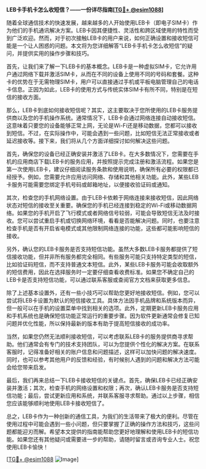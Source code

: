 **LEB卡手机卡怎么收短信？——一份详尽指南[[TG💪+ @esim1088](https://t.me/s/esim1088)]**

随着全球通信技术的快速发展，越来越多的人开始使用LEB卡（即电子SIM卡）作为他们的手机通讯解决方案。LEB卡因其便捷性、灵活性和跨区域使用的特性而受到广泛欢迎。然而，对于初次接触LEB卡的用户来说，如何正确设置和接收短信可能是一个让人困惑的问题。本文将为您详细解答“LEB卡手机卡怎么收短信”的疑问，并提供实用的操作步骤和技巧。

首先，让我们来了解一下LEB卡的基本概念。LEB卡是一种虚拟SIM卡，它允许用户通过网络下载并激活SIM卡，从而在不同的设备上使用不同的号码和套餐。这种卡的优势在于无需物理SIM卡，用户可以直接通过手机或平板电脑管理自己的电话卡信息。正因为如此，LEB卡的使用方式与传统实体SIM卡有所不同，特别是在短信的接收方面。

那么，LEB卡到底如何接收短信呢？其实，这主要取决于您所使用的LEB卡服务提供商以及您的手机操作系统。通常情况下，LEB卡会通过网络连接自动接收短信。这意味着只要您的设备能够正常上网，无论是Wi-Fi还是移动数据，您都可以接收到短信。不过，在实际操作中，可能会遇到一些问题，比如短信无法正常接收或者延迟接收等。接下来，我们将从几个方面详细探讨如何解决这些问题。

首先，确保您的设备已经正确安装并激活了LEB卡。在大多数情况下，您需要在手机的应用商店下载LEB卡的服务应用，并按照提示完成注册和激活流程。如果您是第一次使用LEB卡，建议仔细阅读服务条款和使用说明，确保所有必要的权限都已经授予。例如，您需要允许应用访问网络、存储和其他相关功能。此外，某些LEB卡服务可能需要您绑定手机号码或邮箱地址，以便接收验证码或通知。

其次，检查您的手机网络设置。由于LEB卡依赖于网络连接来接收短信，因此网络状态对短信的接收至关重要。确保您的手机已经连接到稳定的Wi-Fi或移动数据网络。如果您的手机开启了飞行模式或者网络信号较弱，可能会导致短信无法及时接收。您可以尝试重启手机或切换网络环境，看看是否能解决问题。同时，也要注意检查手机是否有开启省电模式或其他限制网络连接的功能，这些都可能影响短信的接收。

另外，确认您的LEB卡服务是否支持短信功能。虽然大多数LEB卡服务都提供了短信接收功能，但并非所有服务都完全相同。有些服务可能只支持特定类型的短信，比如验证码短信，而不支持普通文本短信。此外，某些LEB卡服务可能会收取额外的短信费用，因此在选择服务时一定要仔细查看收费标准。如果您不确定自己的LEB卡是否支持短信功能，可以通过联系客服或查阅官方文档来获取更多信息。

除了上述基本设置外，还有一些小技巧可以帮助您更好地接收短信。例如，您可以尝试将LEB卡设置为默认的短信接收工具。具体方法因手机品牌和系统版本而异，但一般可以在手机的设置菜单中找到相关的选项。此外，定期更新LEB卡服务应用和手机系统也是确保短信功能正常运行的重要步骤。因为软件更新通常会修复已知问题并优化性能，所以保持最新的版本有助于提高短信接收的成功率。

当然，如果您仍然无法顺利接收短信，可以考虑联系LEB卡的服务提供商寻求帮助。他们通常会有专门的技术支持团队，可以为您提供个性化的解决方案。在联系客服时，记得准备好相关的账户信息和问题描述，这样可以加快问题的解决速度。同时，也可以参考其他用户的反馈和经验，有时候别人遇到的问题和解决方法可能会给您带来启发。

最后，我们再来总结一下LEB卡接收短信的关键点。首先，确保LEB卡已经正确安装并激活；其次，检查手机的网络设置和权限；再次，确认LEB卡服务是否支持短信功能；最后，尝试更新应用和系统，并联系客服寻求帮助。通过以上步骤，相信您应该能够顺利地使用LEB卡接收短信了。

总之，LEB卡作为一种创新的通信工具，为我们的生活带来了极大的便利。尽管在使用过程中可能会遇到一些小问题，但只要掌握了正确的操作方法和技巧，这些问题都能迎刃而解。希望本文提供的指南能帮助您更好地理解和使用LEB卡的短信功能。如果您还有其他疑问或需要进一步的帮助，请随时留言或咨询专业人士。祝您使用LEB卡愉快！

[[TG💪+ @esim1088](https://t.me/s/esim1088) ![Image](https://i.postimg.cc/4NQfJmqS/Snipaste-2025-05-13-00-14-12.png)]
